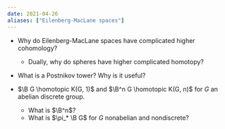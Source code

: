 ```yaml
---
date: 2021-04-26
aliases: ["Eilenberg-MacLane spaces"]
---
```


- Why do Eilenberg-MacLane spaces have complicated higher cohomology?
  - Dually, why do spheres have higher complicated homotopy?

- What is a Postnikov tower? Why is it useful?

- $\B G \homotopic K(G, 1)$ and $\B^n G \homotopic K(G, n)$ for $G$ an abelian discrete group.
	- What is $\B^n$?
	- What is $\pi_* \B G$ for $G$ nonabelian and nondiscrete?
